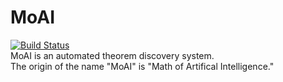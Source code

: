 # MoAI
[![Build Status](https://travis-ci.org/MoAI-Dev-Term/MoAI.svg?branch=master)](https://travis-ci.org/MoAI-Dev-Term/MoAI)  
MoAI is an automated theorem discovery system.  
The origin of the name "MoAI" is "Math of Artifical Intelligence."  

